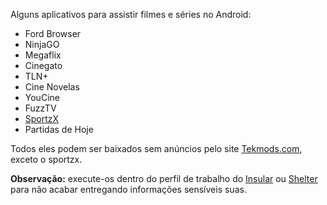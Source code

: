 Alguns aplicativos para assistir filmes e séries no Android:

- Ford Browser
- NinjaGO
- Megaflix
- Cinegato
- TLN+
- Cine Novelas
- YouCine
- FuzzTV
- [SportzX](https://sportzxtv.net/download-apk-1/)
- Partidas de Hoje
  
Todos eles podem ser baixados sem anúncios pelo site [Tekmods.com](https://www.tekmods.com), exceto o sportzx.

**Observação:** execute-os dentro do perfil de trabalho do [Insular](https://f-droid.org/en/packages/com.oasisfeng.island.fdroid/) ou [Shelter](https://f-droid.org/en/packages/net.typeblog.shelter/) para não acabar entregando informações sensíveis suas.
